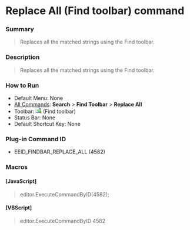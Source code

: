 # Replace All (Find toolbar) command

### Summary

> Replaces all the matched strings using the Find toolbar.

### Description

> Replaces all the matched strings using the Find toolbar.

### How to Run

- Default Menu: None
- [All Commands](../tools/all_commands): **Search**
\> **Find Toolbar** \> **Replace All**
- Toolbar: ![](../../images/find_replace_all.png) (Find toolbar)
- Status Bar: None
- Default Shortcut Key: None

### Plug-in Command ID

- EEID\_FINDBAR\_REPLACE\_ALL (4582)

### Macros

#### \[JavaScript\]

> editor.ExecuteCommandByID(4582);

#### \[VBScript\]

> editor.ExecuteCommandByID 4582
